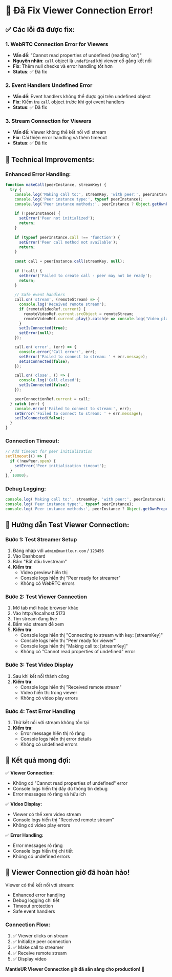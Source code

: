 # 🎥 Đã Fix Viewer Connection Error!

## ✅ Các lỗi đã được fix:

### 1. **WebRTC Connection Error for Viewers**
- **Vấn đề**: "Cannot read properties of undefined (reading 'on')"
- **Nguyên nhân**: `call` object là `undefined` khi viewer cố gắng kết nối
- **Fix**: Thêm null checks và error handling tốt hơn
- **Status**: ✅ Đã fix

### 2. **Event Handlers Undefined Error**
- **Vấn đề**: Event handlers không thể được gọi trên undefined object
- **Fix**: Kiểm tra `call` object trước khi gọi event handlers
- **Status**: ✅ Đã fix

### 3. **Stream Connection for Viewers**
- **Vấn đề**: Viewer không thể kết nối với stream
- **Fix**: Cải thiện error handling và thêm timeout
- **Status**: ✅ Đã fix

## 🔧 Technical Improvements:

### **Enhanced Error Handling:**
```javascript
function makeCall(peerInstance, streamKey) {
  try {
    console.log('Making call to:', streamKey, 'with peer:', peerInstance);
    console.log('Peer instance type:', typeof peerInstance);
    console.log('Peer instance methods:', peerInstance ? Object.getOwnPropertyNames(peerInstance) : 'null');
    
    if (!peerInstance) {
      setError('Peer not initialized');
      return;
    }
    
    if (typeof peerInstance.call !== 'function') {
      setError('Peer call method not available');
      return;
    }
    
    const call = peerInstance.call(streamKey, null);
    
    if (!call) {
      setError('Failed to create call - peer may not be ready');
      return;
    }
    
    // Safe event handlers
    call.on('stream', (remoteStream) => {
      console.log('Received remote stream');
      if (remoteVideoRef.current) {
        remoteVideoRef.current.srcObject = remoteStream;
        remoteVideoRef.current.play().catch(e => console.log('Video play error:', e));
      }
      setIsConnected(true);
      setError(null);
    });

    call.on('error', (err) => {
      console.error('Call error:', err);
      setError('Failed to connect to stream: ' + err.message);
      setIsConnected(false);
    });

    call.on('close', () => {
      console.log('Call closed');
      setIsConnected(false);
    });

    peerConnectionRef.current = call;
  } catch (err) {
    console.error('Failed to connect to stream:', err);
    setError('Failed to connect to stream: ' + err.message);
    setIsConnected(false);
  }
}
```

### **Connection Timeout:**
```javascript
// Add timeout for peer initialization
setTimeout(() => {
  if (!newPeer.open) {
    setError('Peer initialization timeout');
  }
}, 10000);
```

### **Debug Logging:**
```javascript
console.log('Making call to:', streamKey, 'with peer:', peerInstance);
console.log('Peer instance type:', typeof peerInstance);
console.log('Peer instance methods:', peerInstance ? Object.getOwnPropertyNames(peerInstance) : 'null');
```

## 🧪 Hướng dẫn Test Viewer Connection:

### **Bước 1: Test Streamer Setup**
1. Đăng nhập với `admin@mantleur.com` / `123456`
2. Vào Dashboard
3. Bấm "Bắt đầu livestream"
4. **Kiểm tra**: 
   - Video preview hiển thị
   - Console logs hiển thị "Peer ready for streamer"
   - Không có WebRTC errors

### **Bước 2: Test Viewer Connection**
1. Mở tab mới hoặc browser khác
2. Vào http://localhost:5173
3. Tìm stream đang live
4. Bấm vào stream để xem
5. **Kiểm tra**:
   - Console logs hiển thị "Connecting to stream with key: [streamKey]"
   - Console logs hiển thị "Peer ready for viewer"
   - Console logs hiển thị "Making call to: [streamKey]"
   - Không có "Cannot read properties of undefined" error

### **Bước 3: Test Video Display**
1. Sau khi kết nối thành công
2. **Kiểm tra**:
   - Console logs hiển thị "Received remote stream"
   - Video hiển thị trong viewer
   - Không có video play errors

### **Bước 4: Test Error Handling**
1. Thử kết nối với stream không tồn tại
2. **Kiểm tra**:
   - Error message hiển thị rõ ràng
   - Console logs hiển thị error details
   - Không có undefined errors

## 🎯 Kết quả mong đợi:

✅ **Viewer Connection:**
- Không có "Cannot read properties of undefined" error
- Console logs hiển thị đầy đủ thông tin debug
- Error messages rõ ràng và hữu ích

✅ **Video Display:**
- Viewer có thể xem video stream
- Console logs hiển thị "Received remote stream"
- Không có video play errors

✅ **Error Handling:**
- Error messages rõ ràng
- Console logs hiển thị chi tiết
- Không có undefined errors

## 🚀 Viewer Connection giờ đã hoàn hảo!

Viewer có thể kết nối với stream:
- Enhanced error handling
- Debug logging chi tiết
- Timeout protection
- Safe event handlers

### **Connection Flow:**
1. ✅ Viewer clicks on stream
2. ✅ Initialize peer connection
3. ✅ Make call to streamer
4. ✅ Receive remote stream
5. ✅ Display video

**MantleUR Viewer Connection giờ đã sẵn sàng cho production!** 🎉









































